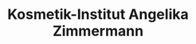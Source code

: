 ---
title: "Kosmetik-Institut Angelika Zimmermann"
url: /pirmasens/kosmetik-institut-angelika-zimmermann/
shop: Kosmetik
---
